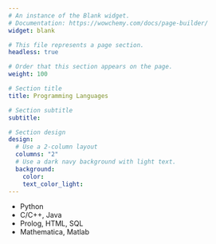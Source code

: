 ```yaml
---
# An instance of the Blank widget.
# Documentation: https://wowchemy.com/docs/page-builder/
widget: blank

# This file represents a page section.
headless: true

# Order that this section appears on the page.
weight: 100

# Section title
title: Programming Languages

# Section subtitle
subtitle:

# Section design
design:
  # Use a 2-column layout
  columns: "2"
  # Use a dark navy background with light text.
  background:
    color: 
    text_color_light: 
---
```


- Python
- C/C++, Java
- Prolog, HTML, SQL
- Mathematica, Matlab



